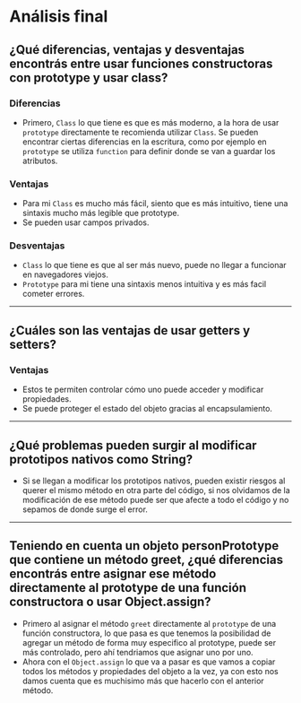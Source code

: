 # Análisis final
## ¿Qué diferencias, ventajas y desventajas encontrás entre usar funciones constructoras con prototype y usar class?
### Diferencias
- Primero, `Class` lo que tiene es que es más moderno, a la hora de usar `prototype` directamente te recomienda utilizar `Class`. Se pueden encontrar ciertas diferencias en la escritura, como por ejemplo en `prototype` se utiliza `function` para definir donde se van a guardar los atributos.

### Ventajas
- Para mi `Class` es mucho más fácil, siento que es más intuitivo, tiene una sintaxis mucho más legible que prototype.
- Se pueden usar campos privados.

### Desventajas
- `Class` lo que tiene es que al ser más nuevo, puede no llegar a funcionar en navegadores viejos.
- `Prototype` para mi tiene una sintaxis menos intuitiva y es más facil cometer errores.
---
## ¿Cuáles son las ventajas de usar getters y setters?
### Ventajas
- Estos te permiten controlar cómo uno puede acceder y modificar propiedades.
- Se puede proteger el estado del objeto gracias al encapsulamiento.
---
## ¿Qué problemas pueden surgir al modificar prototipos nativos como String?
- Si se llegan a modificar los prototipos nativos, pueden existir riesgos al querer el mismo método en otra parte del código, si nos olvidamos de la modificación de ese método puede ser que afecte a todo el código y no sepamos de donde surge el error.
---
## Teniendo en cuenta un objeto personPrototype que contiene un método greet, ¿qué diferencias encontrás entre asignar ese método directamente al prototype de una función constructora o usar Object.assign?
- Primero al asignar el método `greet` directamente al `prototype` de una función constructora, lo que pasa es que tenemos la posibilidad de agregar un método de forma muy especifico al prototype, puede ser más controlado, pero ahí tendriamos que asignar uno por uno.
- Ahora con el `Object.assign` lo que va a pasar es que vamos a copiar todos los métodos y propiedades del objeto a la vez, ya con esto nos damos cuenta que es muchisimo más que hacerlo con el anterior método.
